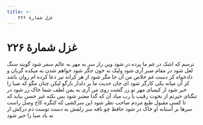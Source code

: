 ```yaml
---
title: >-
    غزل شمارهٔ ۲۲۶
---
```

# غزل شمارهٔ ۲۲۶

ترسم که اشک در غم ما پرده در شود
وین راز سر به مهر به عالم سمر شود
گویند سنگ لعل شود در مقام صبر
آری شود ولیک به خون جگر شود
خواهم شدن به میکده گریان و دادخواه
کز دست غم خلاص من آن جا مگر شود
از هر کرانه تیر دعا کرده ام روان
باشد کز آن میانه یکی کارگر شود
ای جان حدیث ما بر دلدار بازگو
لیکن چنان مگو که صبا را خبر شود
از کیمیای مهر تو زر گشت روی من
آری به یمن لطف شما خاک زر شود
در تنگنای حیرتم از نخوت رقیب
یا رب مباد آن که گدا معتبر شود
بس نکته غیر حسن بباید که تا کسی
مقبول طبع مردم صاحب نظر شود
این سرکشی که کنگره کاخ وصل راست
سرها بر آستانه او خاک در شود
حافظ چو نافه سر زلفش به دست توست
دم درکش ار نه باد صبا را خبر شود
